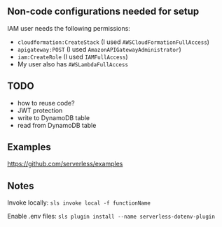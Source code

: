 ## Non-code configurations needed for setup
IAM user needs the following permissions:
  - `cloudformation:CreateStack` (I used `AWSCloudFormationFullAccess`)
  - `apigateway:POST` (I used `AmazonAPIGatewayAdministrator`)
  - `iam:CreateRole` (I used `IAMFullAccess`)
  - My user also has `AWSLambdaFullAccess`

## TODO
 - how to reuse code?
 - JWT protection
 - write to DynamoDB table
 - read from DynamoDB table

## Examples
https://github.com/serverless/examples

## Notes

Invoke locally:
`sls invoke local -f functionName`

Enable .env files:
`sls plugin install --name serverless-dotenv-plugin`
